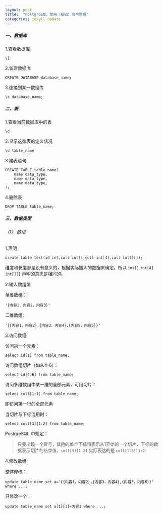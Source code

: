 ```yaml
---
layout: post
title:  "PostgreSQL 常用（基础）命令整理"
categories: jekyll update
---
```


##### 一、数据库

1.查看数据库

	\l

2.新建数据库

	CREATE DATABASE database_name;

3.连接到某一数据库

	\c database_name;


##### 二、表

1.查看当前数据库中的表
	
	\d

2.显示这张表的定义状况

	\d table_name

3.建表语句

	CREATE TABLE table_name(
		name data_type,
		name data_type,
		name data_type,
	);

4.删除表
	
	DROP TABLE table_name;

##### 三、数据类型

###### （1）.数组

1.声明

	create table test(id int,coll int[],coll int[4],coll int[][]);

维度和长度都是没有意义的，根据实际插入的数据来确定，所以 `int[]` `int[4]` `int[][]` 声明的意思是相同的。

2.输入数组值

单维数组：

	'{内容1，内容2，内容3}'

二维数组:
	
	'{{内容1，内容2},{内容3，内容4},{内容5，内容6}}'

3.访问数组

访问第一个元素：

	select id[1] from table_name;

访问数组切片（如从4-6）：
	
	select id[4:6] from table_name;

访问多维数组中某一维的全部元素，可用切片：

	select coll[1:1] from table_name;

即访问第一行的全部元素

当切片与下标混用时：

	select coll[3][1:2] from table_name;

PostgreSQL 中规定：

>只要出现一个冒号，其他的单个下标将表示从1开始的一个切片，下标的数据表示切片的结束值。`coll[3][1:2]` 实际表达的是 `coll[1:3][1:2]`


4.修改数组

整体修改：

	update table_name set a='{{内容1，内容2},{内容3，内容4},{内容5，内容6}}' where ...;

只修改一个：

	update table_name set a[1][1]=内容1 where ...;
	

